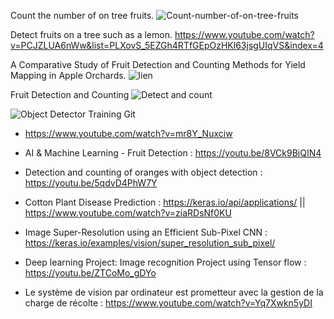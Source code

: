 Count the number of on tree fruits.
    ![Count-number-of-on-tree-fruits](https://github.com/Ankuvaidya/Count-number-of-on-tree-fruits--Python)
    
Detect fruits on a tree such as a lemon.
    https://www.youtube.com/watch?v=PCJZLUA6nWw&list=PLXovS_5EZGh4RTfGEpOzHKl63jsgUIqVS&index=4
    
A Comparative Study of Fruit Detection and Counting Methods for Yield Mapping in Apple Orchards.
   ![lien](https://www.youtube.com/watch?v=5pQGspo3DRw)
    
Fruit Detection and Counting
    ![Detect and count](https://github.com/HaochenQ/Fruit-Recognition-and-Counting)

![Object Detector Training Git](https://github.com/jaspereb/Retinanet-Tutorial)

  - https://www.youtube.com/watch?v=mr8Y_Nuxciw
 
  - AI & Machine Learning - Fruit Detection : https://youtu.be/8VCk9BiQIN4
  - Detection and counting of oranges with object detection : https://youtu.be/5qdvD4PhW7Y
 

  - Cotton Plant Disease Prediction : https://keras.io/api/applications/    ||   https://www.youtube.com/watch?v=ziaRDsNf0KU
                                    
                                    
  - Image Super-Resolution using an Efficient Sub-Pixel CNN :  https://keras.io/examples/vision/super_resolution_sub_pixel/


   - Deep learning Project: Image recognition Project using Tensor flow : https://youtu.be/ZTCoMo_gDYo


   - Le système de vision par ordinateur est prometteur avec la gestion de la charge de récolte : https://www.youtube.com/watch?v=Yq7Xwkn5yDI
